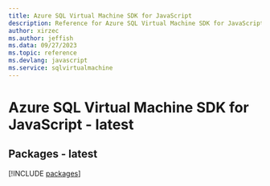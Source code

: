 ```yaml
---
title: Azure SQL Virtual Machine SDK for JavaScript
description: Reference for Azure SQL Virtual Machine SDK for JavaScript
author: xirzec
ms.author: jeffish
ms.data: 09/27/2023
ms.topic: reference
ms.devlang: javascript
ms.service: sqlvirtualmachine
---
```

# Azure SQL Virtual Machine SDK for JavaScript - latest
## Packages - latest
[!INCLUDE [packages](sql-virtual-machine-index.md)]